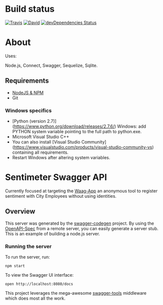 # Build status

[![Travis](https://travis-ci.org/CodeForEindhoven/sentimeter.svg?branch=master)](https://travis-ci.org/CodeForEindhoven/sentimeter)
[![David](https://david-dm.org/codeforeindhoven/sentimeter.svg)](https://david-dm.org/codeforeindhoven/sentimeter)
[![devDependencies Status](https://david-dm.org/codeforeindhoven/sentimeter/dev-status.svg)](https://david-dm.org/codeforeindhoven/sentimeter?type=dev)

# About

Uses:

Node.js, Connect, Swagger, Sequelize, Sqlite.

## Requirements

* [NodeJS & NPM](http://nodejs.org/download)
* Git

### Windows specifics
* [Python (version 2.7)] (https://www.python.org/download/releases/2.7.6/) Windows: add PYTHON system variable pointing to the full path to python.exe.
* Microsoft Visual Studio C++
* You can also install [Visual Studio Community] (https://www.visualstudio.com/products/visual-studio-community-vs) containing all requirements.
* Restart Windows after altering system variables.

# Sentimeter Swagger API

Currently focused at targeting the [Waag-App](https://github.com/CodeForEindhoven/waag-app-frontend) an anonymous tool to
register sentiment with City Employees without using identities.

## Overview
This server was generated by the [swagger-codegen](https://github.com/swagger-api/swagger-codegen) project.  By using the [OpenAPI-Spec](https://github.com/OAI/OpenAPI-Specification) from a remote server, you can easily generate a server stub.  This is an example of building a node.js server.

### Running the server
To run the server, run:

```
npm start
```

To view the Swagger UI interface:

```
open http://localhost:8080/docs
```

This project leverages the mega-awesome [swagger-tools](https://github.com/apigee-127/swagger-tools) middleware which does most all the work.

